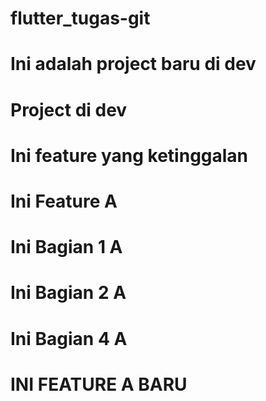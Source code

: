 # flutter_tugas-git

# Ini adalah project baru di dev
# Project di dev
# Ini feature yang ketinggalan
# Ini Feature A
# Ini Bagian 1 A
# Ini Bagian 2 A
# Ini Bagian 4 A

# INI FEATURE A BARU
